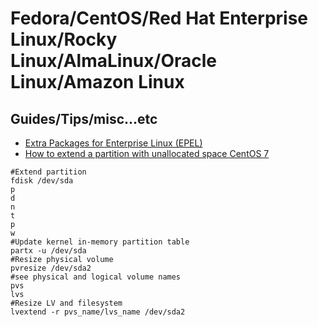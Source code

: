 # Fedora/CentOS/Red Hat Enterprise Linux/Rocky Linux/AlmaLinux/Oracle Linux/Amazon Linux

## Guides/Tips/misc...etc

* [Extra Packages for Enterprise Linux (EPEL)](https://docs.fedoraproject.org/en-US/epel/)
* [How to extend a partition with unallocated space CentOS 7](https://community.webcore.cloud/tutorials/linux_specific_articles/how_to_extend_partition_with_unallocated_space_cen/)


```shell
#Extend partition
fdisk /dev/sda
p
d
n
t
p
w
#Update kernel in-memory partition table
partx -u /dev/sda
#Resize physical volume
pvresize /dev/sda2
#see physical and logical volume names
pvs
lvs
#Resize LV and filesystem
lvextend -r pvs_name/lvs_name /dev/sda2
```
